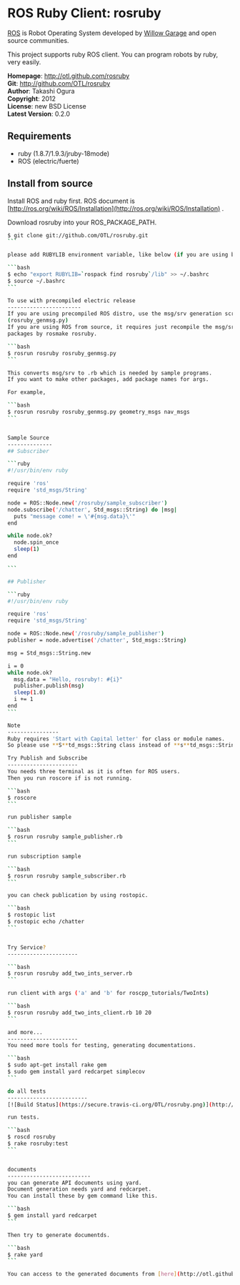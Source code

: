 ROS Ruby Client: rosruby
=======
[ROS](http://ros.org) is Robot Operating System developed by [Willow Garage](http://www.willowgarage.com/) and open source communities.

This project supports ruby ROS client. You can program robots by ruby, very easily.

**Homepage**:     http://otl.github.com/rosruby   
**Git**:          http://github.com/OTL/rosruby   
**Author**:       Takashi Ogura   
**Copyright**:    2012   
**License**:      new BSD License   
**Latest Version**: 0.2.0   

Requirements
----------
- ruby (1.8.7/1.9.3/jruby-18mode)
- ROS (electric/fuerte)

Install from source
---------------
Install ROS and ruby first. ROS document is [http://ros.org/wiki/ROS/Installation](http://ros.org/wiki/ROS/Installation) .

Download rosruby into your ROS_PACKAGE_PATH.

````bash
$ git clone git://github.com/OTL/rosruby.git
```

please add RUBYLIB environment variable, like below (if you are using bash).

```bash
$ echo "export RUBYLIB=`rospack find rosruby`/lib" >> ~/.bashrc
$ source ~/.bashrc
```

To use with precompiled electric release
-----------------------
If you are using precompiled ROS distro, use the msg/srv generation script
(rosruby_genmsg.py)
If you are using ROS from source, it requires just recompile the msg/srv
packages by rosmake rosruby.

```bash
$ rosrun rosruby rosruby_genmsg.py
```

This converts msg/srv to .rb which is needed by sample programs.
If you want to make other packages, add package names for args.

For example,

```bash
$ rosrun rosruby rosruby_genmsg.py geometry_msgs nav_msgs
```


Sample Source
--------------
## Subscriber

```ruby
#!/usr/bin/env ruby

require 'ros'
require 'std_msgs/String'

node = ROS::Node.new('/rosruby/sample_subscriber')
node.subscribe('/chatter', Std_msgs::String) do |msg|
  puts "message come! = \'#{msg.data}\'"
end

while node.ok?
  node.spin_once
  sleep(1)
end

```

## Publisher

```ruby
#!/usr/bin/env ruby

require 'ros'
require 'std_msgs/String'

node = ROS::Node.new('/rosruby/sample_publisher')
publisher = node.advertise('/chatter', Std_msgs::String)

msg = Std_msgs::String.new

i = 0
while node.ok?
  msg.data = "Hello, rosruby!: #{i}"
  publisher.publish(msg)
  sleep(1.0)
  i += 1
end
```

Note
----------------
Ruby requires 'Start with Capital letter' for class or module names.
So please use **S**td_msgs::String class instead of **s**td_msgs::String.

Try Publish and Subscribe
----------------------
You needs three terminal as it is often for ROS users.
Then you run roscore if is not running.

```bash
$ roscore
```

run publisher sample

```bash
$ rosrun rosruby sample_publisher.rb
```

run subscription sample

```bash
$ rosrun rosruby sample_subscriber.rb
```

you can check publication by using rostopic.

```bash
$ rostopic list
$ rostopic echo /chatter
```


Try Service?
----------------------

```bash
$ rosrun rosruby add_two_ints_server.rb
```

run client with args ('a' and 'b' for roscpp_tutorials/TwoInts)

```bash
$ rosrun rosruby add_two_ints_client.rb 10 20
```

and more...
----------------------
You need more tools for testing, generating documentations.

```bash
$ sudo apt-get install rake gem
$ sudo gem install yard redcarpet simplecov
```

do all tests
-------------------------
[![Build Status](https://secure.travis-ci.org/OTL/rosruby.png)](http://travis-ci.org/OTL/rosruby)

run tests.

```bash
$ roscd rosruby
$ rake rosruby:test
```


documents
--------------------------
you can generate API documents using yard.
Document generation needs yard and redcarpet.
You can install these by gem command like this.

```bash
$ gem install yard redcarpet
```

Then try to generate documentds.

```bash
$ rake yard
```

You can access to the generated documents from [here](http://otl.github.com/rosruby/doc/).
